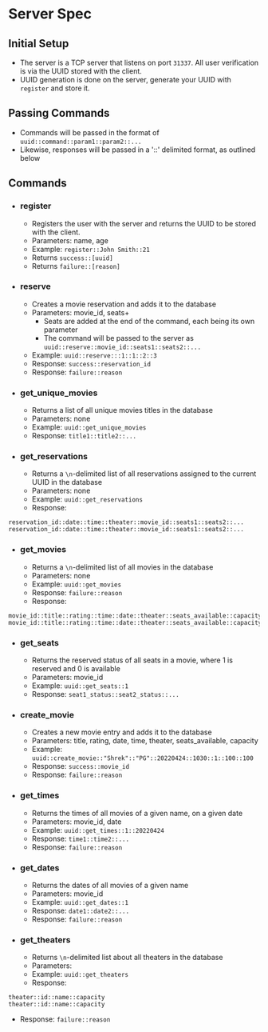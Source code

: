 # Server Spec

## Initial Setup

- The server is a TCP server that listens on port `31337`. All user verification is via the UUID stored with the client.
- UUID generation is done on the server, generate your UUID with `register` and store it.

## Passing Commands

- Commands will be passed in the format of `uuid::command::param1::param2::...`
- Likewise, responses will be passed in a '::' delimited format, as outlined below

## Commands

- ### register
  - Registers the user with the server and returns the UUID to be stored with the client.
  - Parameters: name, age
  - Example: `register::John Smith::21`
  - Returns `success::[uuid]`
  - Returns `failure::[reason]`

- ### reserve
  - Creates a movie reservation and adds it to the database
  - Parameters: movie_id, seats+
    - Seats are added at the end of the command, each being its own parameter
    - The command will be passed to the server as `uuid::reserve::movie_id::seats1::seats2::...`
  - Example: `uuid::reserve:::1::1::2::3`
  - Response: `success::reservation_id`
  - Response: `failure::reason`

- ### get_unique_movies
  - Returns a list of all unique movies titles in the database
  - Parameters: none
  - Example: `uuid::get_unique_movies`
  - Response: `title1::title2::...`

- ### get_reservations
  - Returns a `\n`-delimited list of all reservations assigned to the current UUID in the database
  - Parameters: none
  - Example: `uuid::get_reservations`
  - Response:
```
reservation_id::date::time::theater::movie_id::seats1::seats2::...
reservation_id::date::time::theater::movie_id::seats1::seats2::...
```
- ### get_movies
  - Returns a `\n`-delimited list of all movies in the database
  - Parameters: none
  - Example: `uuid::get_movies`
  - Response: `failure::reason`
  - Response:
```
movie_id::title::rating::time::date::theater::seats_available::capacity
movie_id::title::rating::time::date::theater::seats_available::capacity
```
 

  - ### get_seats
    - Returns the reserved status of all seats in a movie, where 1 is reserved and 0 is available
    - Parameters: movie_id
    - Example: `uuid::get_seats::1`
    - Response: `seat1_status::seat2_status::...`

  - ### create_movie
    - Creates a new movie entry and adds it to the database
    - Parameters: title, rating, date, time, theater, seats_available, capacity
    - Example: `uuid::create_movie::"Shrek"::"PG"::20220424::1030::1::100::100`
    - Response: `success::movie_id`
    - Response: `failure::reason`

  - ### get_times
    - Returns the times of all movies of a given name, on a given date
    - Parameters: movie_id, date
    - Example: `uuid::get_times::1::20220424`
    - Response: `time1::time2::...`
    - Response: `failure::reason`

  - ### get_dates
    - Returns the dates of all movies of a given name
    - Parameters: movie_id
    - Example: `uuid::get_dates::1`
    - Response: `date1::date2::...`
    - Response: `failure::reason`

  - ### get_theaters
    - Returns `\n`-delimited list about all theaters in the database
    - Parameters: 
    - Example: `uuid::get_theaters`
    - Response: 
```
theater::id::name::capacity
theater::id::name::capacity
```
  - Response: `failure::reason`
